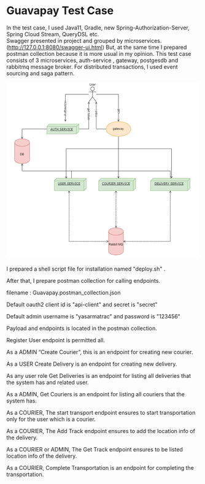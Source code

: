 # Guavapay Test Case

In the test case, I used Java11, Gradle, new Spring-Authorization-Server, Spring Cloud Stream, QueryDSL etc.  
Swagger presented in project and grouped by microservices.(http://127.0.0.1:8080/swagger-ui.html) But, at the same time I prepared postman collection because it is more usual in my opinion.
This test case consists of 3 microservices, auth-service , gateway, postgesdb and rabbitmq message broker.
For distributed transactions, I used event sourcing and saga pattern. 

![img.png](img.png)

I prepared a shell script file for installation named "deploy.sh" .

After that, I prepare postman collection for calling endpoints. 

filename : Guavapay.postman_collection.json

Default oauth2 client id is "api-client" and secret is "secret"

Default admin username is "yasarmatrac" and password is "123456"

Payload and endpoints is located in the postman collection.

Register User endpoint is permitted all.

As a ADMIN  “Create Courier”, this is an endpoint for creating new courier.

As a USER  Create Delivery is an endpoint for creating new delivery.

As any user role Get Deliveries is an endpoint for listing all deliveries that the system has and related user.

As a ADMIN, Get Couriers is an endpoint for listing all couriers that the system has.

As a COURIER, The start transport endpoint ensures to start transportation only for the user which is a courier.

As a COURIER, The Add Track endpoint ensures to add the location info of the delivery.

As a COURIER or ADMIN, The Get Track endpoint ensures to be listed location info of the delivery.

As a COURIER, Complete Transportation is an endpoint for completing the transportation.

